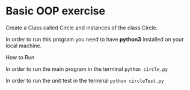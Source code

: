 # Basic OOP exercise 

Create a Class called Circle and instances of the class Circle.

In order to run this program you need to have **python3** installed on your local machine.

How to Run


In order to run the main program in the terminal `python circle.py`

In order to run the unit test in the terminal `python circleTest.py`